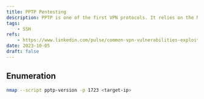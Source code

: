 ```yaml
---
title: PPTP Pentesting
description: PPTP is one of the first VPN protocols. It relies on the MPPE (Microsoft Point-to-Point Encryption) protocol. A default port is 1723.
tags:
    - SSH
refs:
    - https://www.linkedin.com/pulse/common-vpn-vulnerabilities-exploits-abed-a-a-
date: 2023-10-05
draft: false
---
```


## Enumeration

```bash
nmap --script pptp-version -p 1723 <target-ip>
```
